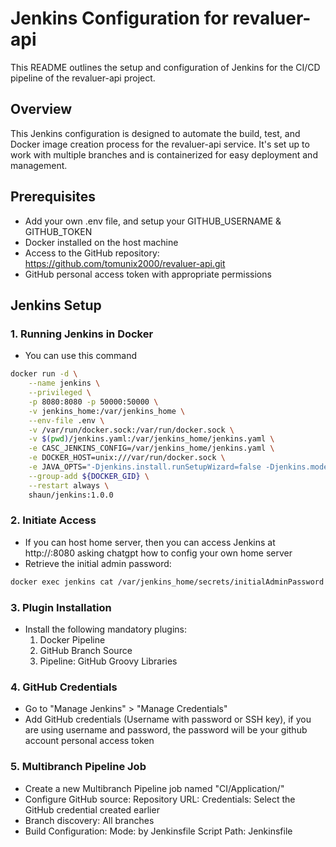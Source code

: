 # Jenkins Configuration for revaluer-api

This README outlines the setup and configuration of Jenkins for the CI/CD pipeline of the revaluer-api project.

## Overview

This Jenkins configuration is designed to automate the build, test, and Docker image creation process for the revaluer-api service. It's set up to work with multiple branches and is containerized for easy deployment and management.

## Prerequisites

- Add your own .env file, and setup your GITHUB_USERNAME & GITHUB_TOKEN
- Docker installed on the host machine
- Access to the GitHub repository: https://github.com/tomunix2000/revaluer-api.git
- GitHub personal access token with appropriate permissions

## Jenkins Setup

### 1. Running Jenkins in Docker

- You can use this command

```bash
docker run -d \
    --name jenkins \
    --privileged \
    -p 8080:8080 -p 50000:50000 \
    -v jenkins_home:/var/jenkins_home \
    --env-file .env \
    -v /var/run/docker.sock:/var/run/docker.sock \
    -v $(pwd)/jenkins.yaml:/var/jenkins_home/jenkins.yaml \
    -e CASC_JENKINS_CONFIG=/var/jenkins_home/jenkins.yaml \
    -e DOCKER_HOST=unix:///var/run/docker.sock \
    -e JAVA_OPTS="-Djenkins.install.runSetupWizard=false -Djenkins.model.Jenkins.slaveAgentPort=50000 -Dhudson.TcpSlaveAgentListener.hostName=myjenkins.loca.lt" \
    --group-add ${DOCKER_GID} \
    --restart always \
    shaun/jenkins:1.0.0
```

### 2. Initiate Access

- If you can host home server, then you can access Jenkins at http://<your-home-server-ip>:8080
  asking chatgpt how to config your own home server
- Retrieve the initial admin password:

```bash
docker exec jenkins cat /var/jenkins_home/secrets/initialAdminPassword
```

### 3. Plugin Installation

- Install the following mandatory plugins:
  1. Docker Pipeline
  2. GitHub Branch Source
  3. Pipeline: GitHub Groovy Libraries

### 4. GitHub Credentials

- Go to "Manage Jenkins" > "Manage Credentials"
- Add GitHub credentials (Username with password or SSH key), if you are using username and password, the password will be your github account personal access token

### 5. Multibranch Pipeline Job

- Create a new Multibranch Pipeline job named "CI/Application/<your-app-name>"
- Configure GitHub source:
  Repository URL: <your-github-repo-link>
  Credentials: Select the GitHub credential created earlier
- Branch discovery: All branches
- Build Configuration:
  Mode: by Jenkinsfile
  Script Path: Jenkinsfile
